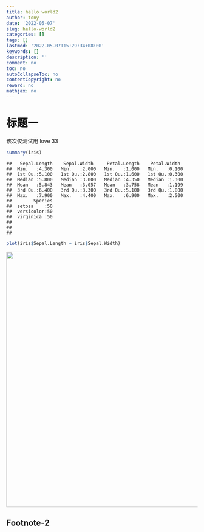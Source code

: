```yaml
---
title: hello world2
author: tony
date: '2022-05-07'
slug: hello-world2
categories: []
tags: []
lastmod: '2022-05-07T15:29:34+08:00'
keywords: []
description: ''
comment: no
toc: no
autoCollapseToc: no
contentCopyright: no
reward: no
mathjax: no
---
```


# 标题一
该次仅测试用
love 33

```r
summary(iris)
```

```
##   Sepal.Length    Sepal.Width     Petal.Length    Petal.Width   
##  Min.   :4.300   Min.   :2.000   Min.   :1.000   Min.   :0.100  
##  1st Qu.:5.100   1st Qu.:2.800   1st Qu.:1.600   1st Qu.:0.300  
##  Median :5.800   Median :3.000   Median :4.350   Median :1.300  
##  Mean   :5.843   Mean   :3.057   Mean   :3.758   Mean   :1.199  
##  3rd Qu.:6.400   3rd Qu.:3.300   3rd Qu.:5.100   3rd Qu.:1.800  
##  Max.   :7.900   Max.   :4.400   Max.   :6.900   Max.   :2.500  
##        Species  
##  setosa    :50  
##  versicolor:50  
##  virginica :50  
##                 
##                 
## 
```

```r
plot(iris$Sepal.Length ~ iris$Sepal.Width)
```

<img src="{{< blogdown/postref >}}index_files/figure-html/unnamed-chunk-1-1.png" width="672" />

## Footnote-2

<!--more-->
<script src="https://utteranc.es/client.js"
repo="tony2015116/blog_comments"
issue-term="pathname"
label="💬"
theme="github-light"
crossorigin="anonymous"
async>
  </script>
